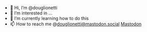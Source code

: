 - 👋 Hi, I’m @douglionetti
- 👀 I’m interested in ...
- 🌱 I’m currently learning how to do this
- 📫 How to reach me @douglionetti@mastodon.social
<a rel="me" href="https://mastodon.social/@douglionetti">Mastodon</a>
<!---
douglionetti/douglionetti is a ✨ special ✨ repository because its `README.md` (this file) appears on your GitHub profile.
You can click the Preview link to take a look at your changes.
--->
